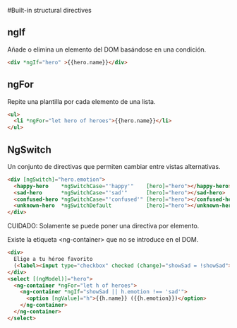 #Built-in structural directives

## ngIf

Añade o elimina un elemento del DOM basándose en una condición.

```html
<div *ngIf="hero" >{{hero.name}}</div>
```

## ngFor

Repite una plantilla por cada elemento de una lista.

```html
<ul>
  <li *ngFor="let hero of heroes">{{hero.name}}</li>
</ul>
```

## NgSwitch

Un conjunto de directivas que permiten cambiar entre vistas alternativas.

```html
<div [ngSwitch]="hero.emotion">
  <happy-hero    *ngSwitchCase="'happy'"    [hero]="hero"></happy-hero>
  <sad-hero      *ngSwitchCase="'sad'"      [hero]="hero"></sad-hero>
  <confused-hero *ngSwitchCase="'confused'" [hero]="hero"></confused-hero>
  <unknown-hero  *ngSwitchDefault           [hero]="hero"></unknown-hero>
</div>
```

CUIDADO: Solamente se puede poner una directiva por elemento.

Existe la etiqueta &lt;ng-container> que no se introduce en el DOM.

```html
<div>
  Elige a tu héroe favorito
  (<label><input type="checkbox" checked (change)="showSad = !showSad">ocultar héroes tristes</label>).
</div>
<select [(ngModel)]="hero">
  <ng-container *ngFor="let h of heroes">
    <ng-container *ngIf="showSad || h.emotion !== 'sad'">
      <option [ngValue]="h">{{h.name}} ({{h.emotion}})</option>
    </ng-container>
  </ng-container>
</select>
```
